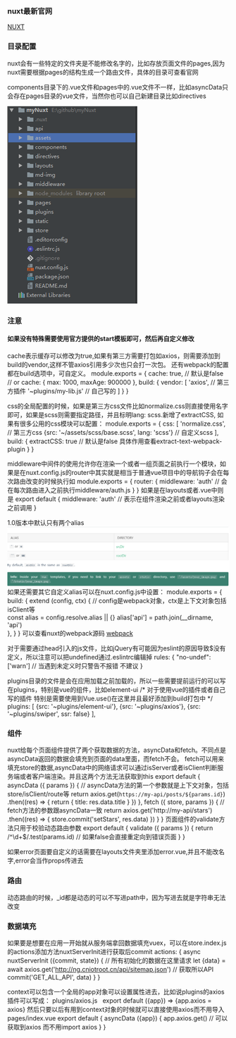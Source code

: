 ### nuxt最新官网
[NUXT](https://nuxtjs.org/)
### 目录配置
nuxt会有一些特定的文件夹是不能修改名字的，比如存放页面文件的pages,因为nuxt需要根据pages的结构生成一个路由文件，具体的目录可查看官网

components目录下的.vue文件和pages中的.vue文件不一样，比如asyncData只会存在pages目录的vue文件，当然你也可以自己新建目录比如directives

![这是目录结构](https://github.com/ouyangxiaoai/myNuxt/blob/master/md-img/dir.jpg)
### 注意
#### 如果没有特殊需要使用官方提供的start模板即可，然后再自定义修改
cache表示缓存可以修改为true,如果有第三方需要打包如axios，则需要添加到build的vendor,这样不管axios引用多少次也只会打一次包。
还有webpack的配置都在build选项中，可自定义。
    module.exports = {
      cache: true, // 默认是false
      // or
      cache: {
        max: 1000,
        maxAge: 900000
      },
      build: {
        vendor: [
          'axios', // 第三方插件
          '~plugins/my-lib.js' // 自己写的
        ]
      }
    }
    
css的全局配置的时候，如果是第三方css文件比如normalize.css则直接使用名字即可，如果是scss则需要指定路径，并且标明lang: scss.新增了extractCSS,
如果有很多公用的css模块可以配置：
      module.exports = {
      css: [
        'normalize.css', // 第三方css
        {src: '~/assets/scss/base.scss', lang: 'scss'} // 自定义scss
      ],
      build: {
        extractCSS: true // 默认是false 具体作用查看extract-text-webpack-plugin
      }
}

middleware中间件的使用允许你在渲染一个或者一组页面之前执行一个模块，如果是在nuxt.config.js的router中其实就是相当于普通vue项目中的导航钩子会在每次路由改变的时候执行如
    module.exports = {
      router: {
        middleware: 'auth' // 会在每次路由进入之前执行middleware/auth.js 
      }
    }
如果是在layouts或者.vue中则是
    export default {
      middleware: 'auth' // 表示在组件渲染之前或者layouts渲染之前调用
    }

1.0版本中默认只有两个alias ![alias](https://github.com/ouyangxiaoai/myNuxt/blob/master/md-img/alias.jpg)
如果还需要其它自定义alias可以在nuxt.config.js中设置：
    module.exports = {
      build: {
        extend (config, ctx) { // config是webpack对象，ctx是上下文对象包括isClient等    
          const alias = config.resolve.alias || {}
          alias['api'] = path.join(__dirname, 'api')     
        },
      }
    }
    可以查看nuxt的webpack源码 [webpack](https://github.com/nuxt/nuxt.js/tree/master/lib/webpack)

对于需要通过head引入的js文件，比如jQuery有可能因为eslint的原因导致$没有定义，所以注意可以把undefined通过.eslintrc编辑掉
    rules: {
      "no-undef": ['warn'] // 当遇到未定义时只警告不报错  不建议
    }

plugins目录的文件是会在应用加载之前加载的，所以一些需要提前运行的可以写在plugins，特别是vue的组件，比如element-ui
    /*  对于使用vue的插件或者自己写的插件  特别是需要使用到Vue.use()在这里并且最好添加到build打包中  */
      plugins: [
        {src: '~plugins/element-ui'},
        {src: '~plugins/axios'},
        {src: '~plugins/swiper', ssr: false}
      ],
### 组件
nuxt给每个页面组件提供了两个获取数据的方法，asyncData和fetch。不同点是asyncData返回的数据会填充到页面的data里面，而fetch不会。
fetch可以用来填充store的数据,asyncData中的网络请求可以通过isServer或者isClient判断服务端或者客户端渲染。并且这两个方法无法获取到this
    export default {
      asyncData ({ params }) { // asyncData方法的第一个参数就是上下文对象，包括store/isClient/route等
        return axios.get(`https://my-api/posts/${params.id}`)
        .then((res) => {
          return { title: res.data.title }
        })
      },
      fetch ({ store, params }) { // fetch方法的参数跟asyncData一致
          return axios.get('http://my-api/stars')
          .then((res) => {
            store.commit('setStars', res.data)
          })
        }
    }
页面组件的validate方法只用于校验动态路由参数
    export default {
      validate ({ params }) {
        return /^\d+$/.test(params.id) // 如果false会直接重定向到错误页面
      }
    }
    
如果error页面要自定义的话需要在layouts文件夹里添加error.vue,并且不能改名字,error会当作props传进去
### 路由
动态路由的时候，_id都是动态的可以不写进path中，因为写进去就是字符串无法改变
    <nuxt-link :to="{path: '/info/'+ item.cms_id}"></nuxt-link>
### 数据填充
如果要是想要在应用一开始就从服务端拿回数据填充vuex，可以在store.index.js的actions添加方法nuxtServerInit进行获取后commit
    actions: {
        async nuxtServerInit ({commit, state}) { // 所有初始化的数据在这里请求
          let {data} = await axios.get('http://ng.cniotroot.cn/api/sitemap.json') // 获取所以API
          commit('GET_ALL_API', data)
        }
      }
      
context可以包含一个全局的app对象可以设置属性进去，比如说plugins的axios插件可以写成：
    plugins/axios.js
   export default ({app}) => {app.axios = axios}
然后只要以后有用到context对象的时候就可以直接使用axios而不用导入
    pages/index.vue
    export default {
      asyncData ({app}) {
        app.axios.get() // 可以获取到axios 而不用import axios
      }
    }

